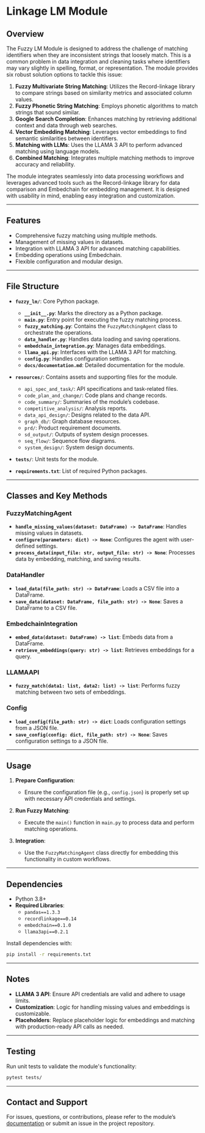 # Linkage LM Module

## Overview

The Fuzzy LM Module is designed to address the challenge of matching identifiers when they are inconsistent strings that loosely match. This is a common problem in data integration and cleaning tasks where identifiers may vary slightly in spelling, format, or representation. The module provides six robust solution options to tackle this issue:

1. **Fuzzy Multivariate String Matching**: Utilizes the Record-linkage library to compare strings based on similarity metrics and associated column values.
2. **Fuzzy Phonetic String Matching**: Employs phonetic algorithms to match strings that sound similar.
3. **Google Search Completion**: Enhances matching by retrieving additional context and data through web searches.
4. **Vector Embedding Matching**: Leverages vector embeddings to find semantic similarities between identifiers.
5. **Matching with LLMs**: Uses the LLAMA 3 API to perform advanced matching using language models.
6. **Combined Matching**: Integrates multiple matching methods to improve accuracy and reliability.

The module integrates seamlessly into data processing workflows and leverages advanced tools such as the Record-linkage library for data comparison and Embedchain for embedding management. It is designed with usability in mind, enabling easy integration and customization.


---

## Features

- Comprehensive fuzzy matching using multiple methods.
- Management of missing values in datasets.
- Integration with LLAMA 3 API for advanced matching capabilities.
- Embedding operations using Embedchain.
- Flexible configuration and modular design.

---

## File Structure

- **`fuzzy_lm/`**: Core Python package.
  - **`__init__.py`**: Marks the directory as a Python package.
  - **`main.py`**: Entry point for executing the fuzzy matching process.
  - **`fuzzy_matching.py`**: Contains the `FuzzyMatchingAgent` class to orchestrate the operations.
  - **`data_handler.py`**: Handles data loading and saving operations.
  - **`embedchain_integration.py`**: Manages data embeddings.
  - **`llama_api.py`**: Interfaces with the LLAMA 3 API for matching.
  - **`config.py`**: Handles configuration settings.
  - **`docs/documentation.md`**: Detailed documentation for the module.

- **`resources/`**: Contains assets and supporting files for the module.
  - `api_spec_and_task/`: API specifications and task-related files.
  - `code_plan_and_change/`: Code plans and change records.
  - `code_summary/`: Summaries of the module’s codebase.
  - `competitive_analysis/`: Analysis reports.
  - `data_api_design/`: Designs related to the data API.
  - `graph_db/`: Graph database resources.
  - `prd/`: Product requirement documents.
  - `sd_output/`: Outputs of system design processes.
  - `seq_flow/`: Sequence flow diagrams.
  - `system_design/`: System design documents.

- **`tests/`**: Unit tests for the module.
- **`requirements.txt`**: List of required Python packages.

---

## Classes and Key Methods

### FuzzyMatchingAgent
- **`handle_missing_values(dataset: DataFrame) -> DataFrame`**: Handles missing values in datasets.
- **`configure(parameters: dict) -> None`**: Configures the agent with user-defined settings.
- **`process_data(input_file: str, output_file: str) -> None`**: Processes data by embedding, matching, and saving results.

### DataHandler
- **`load_data(file_path: str) -> DataFrame`**: Loads a CSV file into a DataFrame.
- **`save_data(dataset: DataFrame, file_path: str) -> None`**: Saves a DataFrame to a CSV file.

### EmbedchainIntegration
- **`embed_data(dataset: DataFrame) -> list`**: Embeds data from a DataFrame.
- **`retrieve_embeddings(query: str) -> list`**: Retrieves embeddings for a query.

### LLAMAAPI
- **`fuzzy_match(data1: list, data2: list) -> list`**: Performs fuzzy matching between two sets of embeddings.

### Config
- **`load_config(file_path: str) -> dict`**: Loads configuration settings from a JSON file.
- **`save_config(config: dict, file_path: str) -> None`**: Saves configuration settings to a JSON file.

---

## Usage

1. **Prepare Configuration**:
   - Ensure the configuration file (e.g., `config.json`) is properly set up with necessary API credentials and settings.

2. **Run Fuzzy Matching**:
   - Execute the `main()` function in `main.py` to process data and perform matching operations.

3. **Integration**:
   - Use the `FuzzyMatchingAgent` class directly for embedding this functionality in custom workflows.

---

## Dependencies

- Python 3.8+
- **Required Libraries**:
  - `pandas==1.3.3`
  - `recordlinkage==0.14`
  - `embedchain==0.1.0`
  - `llama3api==0.2.1`

Install dependencies with:
```bash
pip install -r requirements.txt
```
---

## Notes

- **LLAMA 3 API**: Ensure API credentials are valid and adhere to usage limits.
- **Customization**: Logic for handling missing values and embeddings is customizable.
- **Placeholders**: Replace placeholder logic for embeddings and matching with production-ready API calls as needed.

---

## Testing

Run unit tests to validate the module's functionality:
```bash
pytest tests/
```

---

## Contact and Support

For issues, questions, or contributions, please refer to the module’s [documentation](fuzzy_lm/docs/documentation.md) or submit an issue in the project repository.
